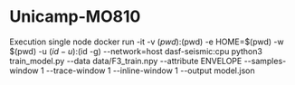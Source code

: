 # Unicamp-MO810

Execution single node
docker run -it -v $(pwd):$(pwd) -e HOME=$(pwd) -w $(pwd) -u $(id -u):$(id -g) --network=host dasf-seismic:cpu python3 train_model.py --data data/F3_train.npy --attribute ENVELOPE --samples-window 1 --trace-window 1 --inline-window 1 --output model.json 
